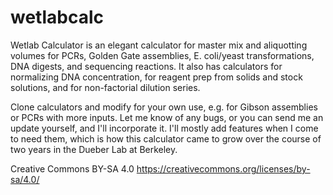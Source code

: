 # wetlabcalc
Wetlab Calculator is an elegant calculator for master mix and aliquotting volumes for PCRs, Golden Gate assemblies, E. coli/yeast transformations, DNA digests, and sequencing reactions. It also has calculators for normalizing DNA concentration, for reagent prep from solids and stock solutions, and for non-factorial dilution series.

Clone calculators and modify for your own use, e.g. for Gibson assemblies or PCRs with more inputs. Let me know of any bugs, or you can send me an update yourself, and I'll incorporate it. I'll mostly add features when I come to need them, which is how this calculator came to grow over the course of two years in the Dueber Lab at Berkeley.

Creative Commons BY-SA 4.0
https://creativecommons.org/licenses/by-sa/4.0/
